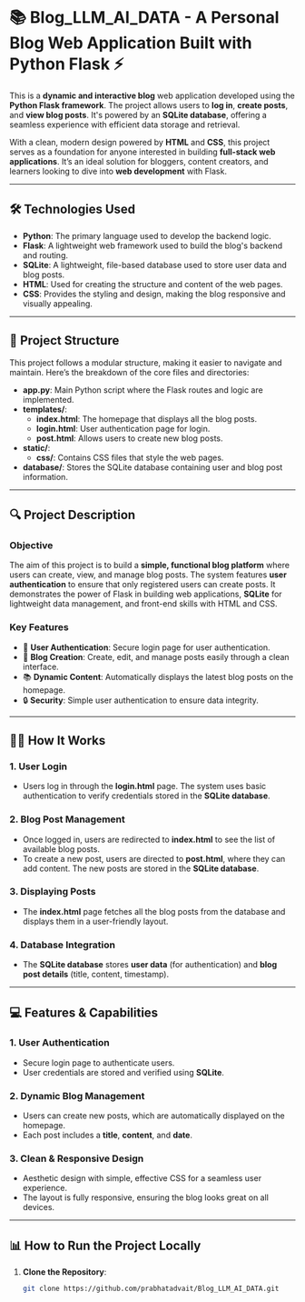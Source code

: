 # 📚 **Blog_LLM_AI_DATA** - A Personal Blog Web Application Built with Python Flask ⚡

This is a **dynamic and interactive blog** web application developed using the **Python Flask framework**. The project allows users to **log in**, **create posts**, and **view blog posts**. It's powered by an **SQLite database**, offering a seamless experience with efficient data storage and retrieval. 

With a clean, modern design powered by **HTML** and **CSS**, this project serves as a foundation for anyone interested in building **full-stack web applications**. It’s an ideal solution for bloggers, content creators, and learners looking to dive into **web development** with Flask.

---

## 🛠️ **Technologies Used**

- **Python**: The primary language used to develop the backend logic.
- **Flask**: A lightweight web framework used to build the blog's backend and routing.
- **SQLite**: A lightweight, file-based database used to store user data and blog posts.
- **HTML**: Used for creating the structure and content of the web pages.
- **CSS**: Provides the styling and design, making the blog responsive and visually appealing.

---

## 📂 **Project Structure**

This project follows a modular structure, making it easier to navigate and maintain. Here’s the breakdown of the core files and directories:

- **app.py**: Main Python script where the Flask routes and logic are implemented.
- **templates/**:
  - **index.html**: The homepage that displays all the blog posts.
  - **login.html**: User authentication page for login.
  - **post.html**: Allows users to create new blog posts.
- **static/**:
  - **css/**: Contains CSS files that style the web pages.
- **database/**: Stores the SQLite database containing user and blog post information.

---

## 🔍 **Project Description**

### **Objective**
The aim of this project is to build a **simple, functional blog platform** where users can create, view, and manage blog posts. The system features **user authentication** to ensure that only registered users can create posts. It demonstrates the power of Flask in building web applications, **SQLite** for lightweight data management, and front-end skills with HTML and CSS.

### **Key Features**
- 🔑 **User Authentication**: Secure login page for user authentication.
- 📝 **Blog Creation**: Create, edit, and manage posts easily through a clean interface.
- 📚 **Dynamic Content**: Automatically displays the latest blog posts on the homepage.
- 🔒 **Security**: Simple user authentication to ensure data integrity.

---

## 🧑‍💻 **How It Works**

### 1. **User Login**
   - Users log in through the **login.html** page. The system uses basic authentication to verify credentials stored in the **SQLite database**.

### 2. **Blog Post Management**
   - Once logged in, users are redirected to **index.html** to see the list of available blog posts.
   - To create a new post, users are directed to **post.html**, where they can add content. The new posts are stored in the **SQLite database**.

### 3. **Displaying Posts**
   - The **index.html** page fetches all the blog posts from the database and displays them in a user-friendly layout.

### 4. **Database Integration**
   - The **SQLite database** stores **user data** (for authentication) and **blog post details** (title, content, timestamp).

---

## 💻 **Features & Capabilities**

### **1. User Authentication**
   - Secure login page to authenticate users.
   - User credentials are stored and verified using **SQLite**.

### **2. Dynamic Blog Management**
   - Users can create new posts, which are automatically displayed on the homepage.
   - Each post includes a **title**, **content**, and **date**.

### **3. Clean & Responsive Design**
   - Aesthetic design with simple, effective CSS for a seamless user experience.
   - The layout is fully responsive, ensuring the blog looks great on all devices.

---

## 📊 **How to Run the Project Locally**

1. **Clone the Repository**:
   ```bash
   git clone https://github.com/prabhatadvait/Blog_LLM_AI_DATA.git
